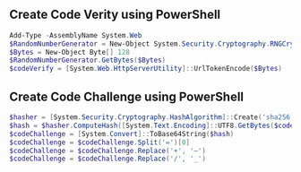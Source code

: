 ## Create Code Verity using PowerShell
```powershell
Add-Type -AssemblyName System.Web
$RandomNumberGenerator = New-Object System.Security.Cryptography.RNGCryptoServiceProvider
$Bytes = New-Object Byte[] 128
$RandomNumberGenerator.GetBytes($Bytes)
$codeVerify = [System.Web.HttpServerUtility]::UrlTokenEncode($Bytes)
```

## Create Code Challenge using PowerShell
```powershell
$hasher = [System.Security.Cryptography.HashAlgorithm]::Create('sha256')
$hash = $hasher.ComputeHash([System.Text.Encoding]::UTF8.GetBytes($codeVerify))
$codeChallenge = [System.Convert]::ToBase64String($hash)
$codeChallenge = $codeChallenge.Split('=')[0]
$codeChallenge = $codeChallenge.Replace('+', '–')
$codeChallenge = $codeChallenge.Replace('/', '_')
```